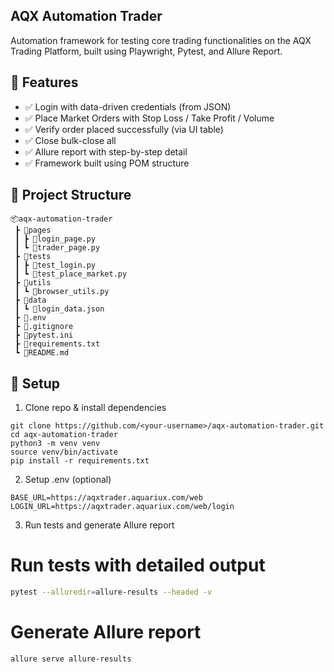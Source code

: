 ## AQX Automation Trader

Automation framework for testing core trading functionalities on the AQX Trading Platform, built using Playwright, Pytest, and Allure Report.

## 🚀 Features

- ✅ Login with data-driven credentials (from JSON)
- ✅ Place Market Orders with Stop Loss / Take Profit / Volume
- ✅ Verify order placed successfully (via UI table)
- ✅ Close bulk-close all
- ✅ Allure report with step-by-step detail
- ✅ Framework built using POM structure

## 📁 Project Structure
```
📦aqx-automation-trader
 ┣ 📂pages
 ┃ ┣ 📜login_page.py
 ┃ ┗ 📜trader_page.py
 ┣ 📂tests
 ┃ ┣ 📜test_login.py
 ┃ ┗ 📜test_place_market.py
 ┣ 📂utils
 ┃ ┗ 📜browser_utils.py
 ┣ 📂data
 ┃ ┗ 📜login_data.json
 ┣ 📜.env
 ┣ 📜.gitignore
 ┣ 📜pytest.ini
 ┣ 📜requirements.txt
 ┗ 📜README.md
```

## 🔧 Setup

1. Clone repo & install dependencies
```
git clone https://github.com/<your-username>/aqx-automation-trader.git
cd aqx-automation-trader
python3 -m venv venv
source venv/bin/activate
pip install -r requirements.txt
```
2. Setup .env (optional)
```
BASE_URL=https://aqxtrader.aquariux.com/web
LOGIN_URL=https://aqxtrader.aquariux.com/web/login
```
3. Run tests and generate Allure report
# Run tests with detailed output 
```bash
pytest --alluredir=allure-results --headed -v
```
# Generate Allure report
```bash
allure serve allure-results
```
